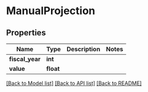 # ManualProjection


## Properties
Name | Type | Description | Notes
------------ | ------------- | ------------- | -------------
**fiscal_year** | **int** |  | 
**value** | **float** |  | 

[[Back to Model list]](../README.md#documentation-for-models) [[Back to API list]](../README.md#documentation-for-api-endpoints) [[Back to README]](../README.md)


